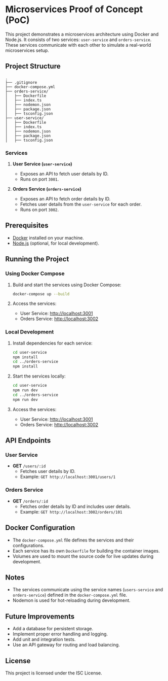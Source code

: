 # Microservices Proof of Concept (PoC)

This project demonstrates a microservices architecture using Docker and Node.js. It consists of two services: `user-service` and `orders-service`. These services communicate with each other to simulate a real-world microservices setup.

## Project Structure

```
.
├── .gitignore
├── docker-compose.yml
├── orders-service/
│   ├── Dockerfile
│   ├── index.ts
│   ├── nodemon.json
│   ├── package.json
│   ├── tsconfig.json
├── user-service/
│   ├── Dockerfile
│   ├── index.ts
│   ├── nodemon.json
│   ├── package.json
│   ├── tsconfig.json
```

### Services

1. **User Service (`user-service`)**
   - Exposes an API to fetch user details by ID.
   - Runs on port `3001`.

2. **Orders Service (`orders-service`)**
   - Exposes an API to fetch order details by ID.
   - Fetches user details from the `user-service` for each order.
   - Runs on port `3002`.

## Prerequisites

- [Docker](https://www.docker.com/) installed on your machine.
- [Node.js](https://nodejs.org/) (optional, for local development).

## Running the Project

### Using Docker Compose

1. Build and start the services using Docker Compose:
   ```bash
   docker-compose up --build
   ```

2. Access the services:
   - User Service: [http://localhost:3001](http://localhost:3001)
   - Orders Service: [http://localhost:3002](http://localhost:3002)

### Local Development

1. Install dependencies for each service:
   ```bash
   cd user-service
   npm install
   cd ../orders-service
   npm install
   ```

2. Start the services locally:
   ```bash
   cd user-service
   npm run dev
   cd ../orders-service
   npm run dev
   ```

3. Access the services:
   - User Service: [http://localhost:3001](http://localhost:3001)
   - Orders Service: [http://localhost:3002](http://localhost:3002)

## API Endpoints

### User Service

- **GET** `/users/:id`
  - Fetches user details by ID.
  - Example: `GET http://localhost:3001/users/1`

### Orders Service

- **GET** `/orders/:id`
  - Fetches order details by ID and includes user details.
  - Example: `GET http://localhost:3002/orders/101`

## Docker Configuration

- The `docker-compose.yml` file defines the services and their configurations.
- Each service has its own `Dockerfile` for building the container images.
- Volumes are used to mount the source code for live updates during development.

## Notes

- The services communicate using the service names (`users-service` and `orders-service`) defined in the `docker-compose.yml` file.
- Nodemon is used for hot-reloading during development.

## Future Improvements

- Add a database for persistent storage.
- Implement proper error handling and logging.
- Add unit and integration tests.
- Use an API gateway for routing and load balancing.

## License

This project is licensed under the ISC License.